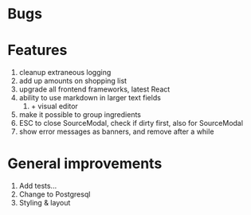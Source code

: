 # Bugs



# Features

1. cleanup extraneous logging
2. add up amounts on shopping list
3. upgrade all frontend frameworks, latest React
4. ability to use markdown in larger text fields
   1. \+ visual editor
5. make it possible to group ingredients
6. ESC to close SourceModal, check if dirty first, also for SourceModal
7. show error messages as banners, and remove after a while

# General improvements

1. Add tests...
2. Change to Postgresql
3. Styling & layout
